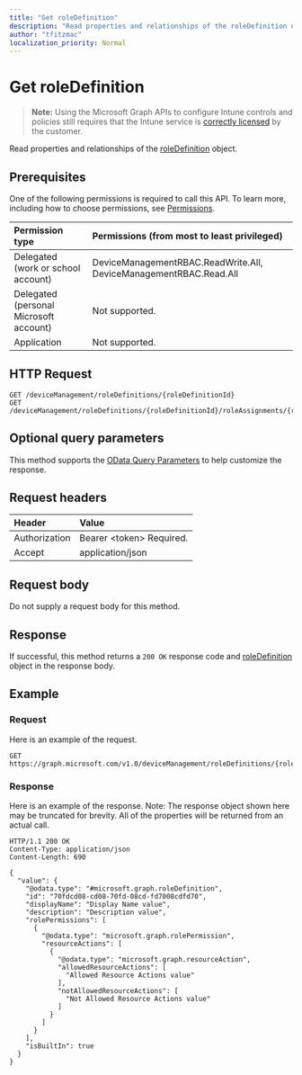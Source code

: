 ```yaml
---
title: "Get roleDefinition"
description: "Read properties and relationships of the roleDefinition object."
author: "tfitzmac"
localization_priority: Normal
---
```


# Get roleDefinition

> **Note:** Using the Microsoft Graph APIs to configure Intune controls and policies still requires that the Intune service is [correctly licensed](https://go.microsoft.com/fwlink/?linkid=839381) by the customer.

Read properties and relationships of the [roleDefinition](../resources/intune-rbac-roledefinition.md) object.
## Prerequisites
One of the following permissions is required to call this API. To learn more, including how to choose permissions, see [Permissions](/graph/permissions-reference).

|Permission type|Permissions (from most to least privileged)|
|:---|:---|
|Delegated (work or school account)|DeviceManagementRBAC.ReadWrite.All, DeviceManagementRBAC.Read.All|
|Delegated (personal Microsoft account)|Not supported.|
|Application|Not supported.|

## HTTP Request
<!-- {
  "blockType": "ignored"
}
-->
``` http
GET /deviceManagement/roleDefinitions/{roleDefinitionId}
GET /deviceManagement/roleDefinitions/{roleDefinitionId}/roleAssignments/{roleAssignmentId}/roleDefinition
```

## Optional query parameters
This method supports the [OData Query Parameters](https://developer.microsoft.com/graph/docs/concepts/query_parameters) to help customize the response.
## Request headers
|Header|Value|
|:---|:---|
|Authorization|Bearer &lt;token&gt; Required.|
|Accept|application/json|

## Request body
Do not supply a request body for this method.

## Response
If successful, this method returns a `200 OK` response code and [roleDefinition](../resources/intune-rbac-roledefinition.md) object in the response body.

## Example
### Request
Here is an example of the request.
``` http
GET https://graph.microsoft.com/v1.0/deviceManagement/roleDefinitions/{roleDefinitionId}
```

### Response
Here is an example of the response. Note: The response object shown here may be truncated for brevity. All of the properties will be returned from an actual call.
``` http
HTTP/1.1 200 OK
Content-Type: application/json
Content-Length: 690

{
  "value": {
    "@odata.type": "#microsoft.graph.roleDefinition",
    "id": "70fdcd08-cd08-70fd-08cd-fd7008cdfd70",
    "displayName": "Display Name value",
    "description": "Description value",
    "rolePermissions": [
      {
        "@odata.type": "microsoft.graph.rolePermission",
        "resourceActions": [
          {
            "@odata.type": "microsoft.graph.resourceAction",
            "allowedResourceActions": [
              "Allowed Resource Actions value"
            ],
            "notAllowedResourceActions": [
              "Not Allowed Resource Actions value"
            ]
          }
        ]
      }
    ],
    "isBuiltIn": true
  }
}
```



